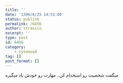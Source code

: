 ```yaml
---
title: ''
date: '1396/6/25 14:51:00'
status: publish
permalink: /6456
author: straxico
excerpt: ''
type: post
id: 6456
category:
    - tytomood
tag: []
post_format: []
---
```

میگفت شخصیت رو استخدام کن.. مهارت رو خودش یاد میگیره
